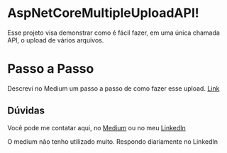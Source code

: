 # AspNetCoreMultipleUploadAPI!

Esse projeto visa demonstrar como é fácil fazer, em uma única chamada API, o upload de vários arquivos.

# Passo a Passo

Descrevi no Medium um passo a passo de como fazer esse upload. [Link
](https://medium.com/@fbossolani/asp-net-core-criando-uma-api-de-upload-com-suporte-a-m%C3%BAltiplos-arquivos-de-uma-%C3%BAnica-vez-c3da455fe6ba)

## Dúvidas

Você pode me contatar aqui, no [Medium](https://medium.com/) ou no meu [LinkedIn](https://www.linkedin.com/in/felipebossolani/)

O medium não tenho utilizado muito. Respondo diariamente no LinkedIn

